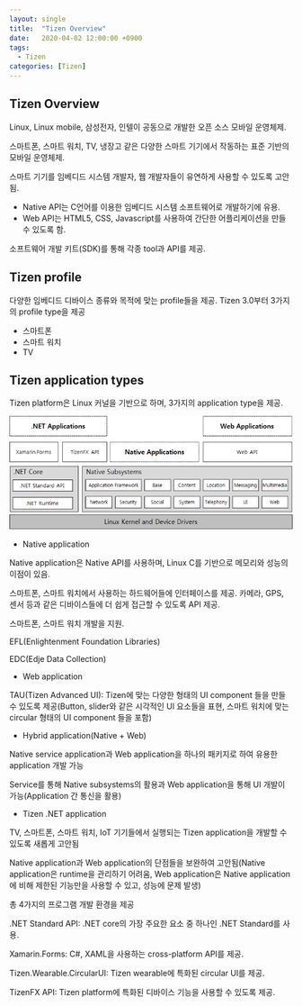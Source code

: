 ```yaml
---
layout: single
title:  "Tizen Overview"
date:   2020-04-02 12:00:00 +0900
tags:
  - Tizen
categories: [Tizen]
---
```


## Tizen Overview

Linux, Linux mobile, 삼성전자, 인텔이 공동으로 개발한 오픈 소스 모바일 운영체제.

스마트폰, 스마트 워치, TV, 냉장고 같은 다양한 스마트 기기에서 작동하는 표준 기반의 모바일 운영체제.

스마트 기기를 임베디드 시스템 개발자, 웹 개발자들이 유연하게 사용할 수 있도록 고안됨.

- Native API는 C언어를 이용한 임베디드 시스템 소프트웨어로 개발하기에 유용.
- Web API는 HTML5, CSS, Javascript를 사용하여 간단한 어플리케이션을 만들 수 있도록 함.

소프트웨어 개발 키트(SDK)를 통해 각종 tool과 API를 제공.



## Tizen profile

다양한 임베디드 디바이스 종류와 목적에 맞는 profile들을 제공.
Tizen 3.0부터 3가지의 profile type을 제공

- 스마트폰
- 스마트 워치
- TV



## Tizen application types

Tizen platform은 Linux 커널을 기반으로 하며, 3가지의 application type을 제공.

![Tizen Architecture](https://github.com/kusakina0608/kusakina0608.github.io/blob/master/assets/images/2020-04-02-Tizen/tizen-architecture.png?raw=true)

* Native application

Native application은 Native API를 사용하며, Linux C를 기반으로 메모리와 성능의 이점이 있음.

스마트폰, 스마트 워치에서 사용하는 하드웨어들에 인터페이스를 제공.
카메라, GPS, 센서 등과 같은 디바이스들에 더 쉽게 접근할 수 있도록 API 제공.

스마트폰, 스마트 워치 개발을 지원.

EFL(Enlightenment Foundation Libraries)

EDC(Edje Data Collection)

* Web application

TAU(Tizen Advanced UI): Tizen에 맞는 다양한 형태의 UI component 들을 만들 수 있도록 제공(Button, slider와 같은 시각적인 UI 요소들을 표현, 스마트 워치에 맞는 circular 형태의 UI component 들을 포함)

* Hybrid application(Native + Web)

Native service application과 Web application을 하나의 패키지로 하여 유용한 application 개발 가능

Service를 통해 Native subsystems의 활용과 Web application을 통해 UI 개발이 가능(Application 간 통신을 활용)

* Tizen .NET application

TV, 스마트폰, 스마트 워치, IoT 기기들에서 실행되는 Tizen application을 개발할 수 있도록 새롭게 고안됨

Native application과 Web application의 단점들을 보완하여 고안됨(Native application은 runtime을 관리하기 어려움, Web application은 Native application에 비해 제한된 기능만을 사용할 수 있고, 성능에 문제 발생)

총 4가지의 프로그램 개발 환경을 제공

.NET Standard API: .NET core의 가장 주요한 요소 중 하나인 .NET Standard를 사용.

Xamarin.Forms: C#, XAML을 사용하는 cross-platform API를 제공.

Tizen.Wearable.CircularUI: Tizen wearable에 특화된 circular UI를 제공.

TizenFX API: Tizen platform에 특화된 디바이스 기능을 사용할 수 있도록 제공.
